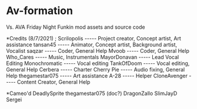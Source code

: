 # Av-formation
Vs. AVA Friday Night Funkin mod assets and source code

*Credits (8/7/2021) ; 
Scrilopolis ----- Project creator, Concept artist, Art assistance
tansan45 ----- Animator, Concept artist, Background artist, Vocalist
saqzar ----- Coder, General Help
Mvoob ----- Coder, General Help
Who_Cares ----- Music, Instrumentals
MayorDonavan ----- Lead Vocal Editing
Monochromatic ----- Vocal editing
TankOfDoom ----- Vocal editing, General Help
Cerbera ----- Charter
Cherry Pie ----- Audio fixing, General Help
thegamestar075 ----- Art assistance
A-28 ----- Helper
CloneAvenger ----- Content Creator, General Help


*Cameo'd
DeadlySprite
thegamestar075
(doc?) DragonZallo
SlimJayD
Sergei
